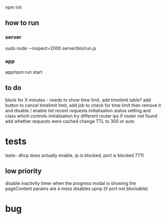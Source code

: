 npm init
## how to run
### server
sudo node --inspect=2000 server/bin/run.js

### app
app/npm run start

## to do
block for X minutes - needs to show time limit, add timelimit table? add button to cancel timelimit limit,  add job to check for time limit then remove it and disable / enable
list recent requests
initialisation status setting and class which controls initialisation
try different router ips if router not found 
add whether requests were cached
change TTL to 300 or auto

# tests
tests-  dhcp does actually enable, ip is blocked, port is blocked
7711

## low priority
disable inactivity timer when the progress modal is showing
the pageContent params are a mess
disables upnp (if port not blockable)

# bug
